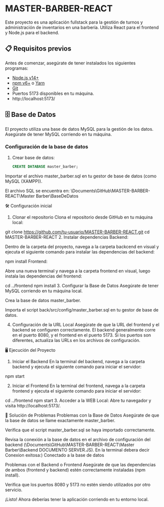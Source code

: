 # MASTER-BARBER-REACT

Este proyecto es una aplicación fullstack para la gestión de turnos y administración de inventarios en una barbería. Utiliza React para el frontend y Node.js para el backend.

## 📋 Requisitos previos

Antes de comenzar, asegúrate de tener instalados los siguientes programas:

- [Node.js v14+](https://nodejs.org/) 
- [npm v6+](https://www.npmjs.com/) o [Yarn](https://yarnpkg.com/)
- [Git](https://git-scm.com/)
- Puertos 5173 disponibles en tu máquina.
- http://localhost:5173/

## 🗄️ Base de Datos

El proyecto utiliza una base de datos MySQL para la gestión de los datos. Asegúrate de tener MySQL corriendo en tu máquina.

### Configuración de la base de datos

1. Crear base de datos:

   ```sql
   CREATE DATABASE master_barber;
Importar el archivo master_barber.sql en tu gestor de base de datos (como MySQL (XAMPP)).

El archivo SQL se encuentra en:
\Documents\GitHub\MASTER-BARBER-REACT\Master Barber\BaseDeDatos

🛠️ Configuración inicial
1. Clonar el repositorio
Clona el repositorio desde GitHub en tu máquina local:

git clone https://github.com/tu-usuario/MASTER-BARBER-REACT.git
cd MASTER-BARBER-REACT
2. Instalar dependencias
Backend:

Dentro de la carpeta del proyecto, navega a la carpeta backcend en visual y ejecuta el siguiente comando para instalar las dependencias del backend:

npm install
Frontend:

Abre una nueva terminal y navega a la carpeta frontend en visual, luego instala las dependencias del frontend:

cd ../frontend
npm install
3. Configurar la Base de Datos
Asegúrate de tener MySQL corriendo en tu máquina local.

Crea la base de datos master_barber.

Importa el script back/src/config/master_barber.sql en tu gestor de base de datos.

4. Configuración de la URL Local
Asegúrate de que la URL del frontend y el backend se configuren correctamente. El backend generalmente corre en el puerto 8080, y el frontend en el puerto 5173. Si los puertos son diferentes, actualiza las URLs en los archivos de configuración.


🖥️ Ejecución del Proyecto
1. Iniciar el Backend
En la terminal del backend, navega a la carpeta backend y ejecuta el siguiente comando para iniciar el servidor:


npm start


2. Iniciar el Frontend
En la terminal del frontend, navega a la carpeta frontend y ejecuta el siguiente comando para iniciar el servidor:

cd ../frontend
npm start
3. Acceder a la WEB
Local: Abre tu navegador y visita http://localhost:5173/.


🚨 Solución de Problemas
Problemas con la Base de Datos
Asegúrate de que la base de datos se llame exactamente master_barber.

Verifica que el script master_barber.sql se haya importado correctamente.

Revisa la conexión a la base de datos en el archivo de configuración del backend (\Documents\GitHub\MASTER-BARBER-REACT\Master Barber\Backend  DOCUMENTO SERVER.JS).
En la terminal debera decir Conexion exitosa:) Conectado a la base de datos

Problemas con el Backend o Frontend
Asegúrate de que las dependencias de ambos (frontend y backend) estén correctamente instaladas (npm install).

Verifica que los puertos 8080 y 5173 no estén siendo utilizados por otro servicio.

¡Listo! Ahora deberías tener la aplicación corriendo en tu entorno local.
